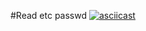 
#Read etc passwd
[![asciicast](https://asciinema.org/a/kdSeaQ7fFeRm6lZ4Qv9dBuFFU.svg)](https://asciinema.org/a/kdSeaQ7fFeRm6lZ4Qv9dBuFFU)


